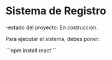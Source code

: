 <h1> Sistema de Registro</h1>

-estado del proyecto: En costruccion.

Para ejecutar el sistema, debes poner: 

´´´npm install react´´´
